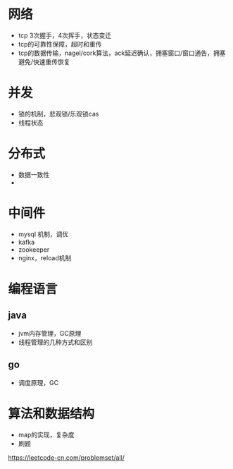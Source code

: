 # 网络
* tcp 3次握手，4次挥手，状态变迁
* tcp的可靠性保障，超时和重传
* tcp的数据传输，nagel/cork算法，ack延迟确认，拥塞窗口/窗口通告，拥塞避免/快速重传恢复

# 并发
* 锁的机制，悲观锁/乐观锁cas
* 线程状态

# 分布式
* 数据一致性
* 

# 中间件
* mysql 机制，调优
* kafka
* zookeeper
* nginx，reload机制

# 编程语言
## java
* jvm内存管理，GC原理
* 线程管理的几种方式和区别

## go
* 调度原理，GC

# 算法和数据结构
* map的实现，复杂度
* 刷题

https://leetcode-cn.com/problemset/all/
